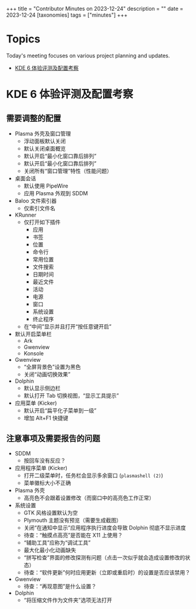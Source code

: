 +++
title = "Contributor Minutes on 2023-12-24"
description = ""
date = 2023-12-24
[taxonomies]
tags = ["minutes"]
+++

Topics
======

Today's meeting focuses on various project planning and updates.

- [KDE 6 体验评测及配置考察](#kde-6-ti-yan-ping-ce-ji-pei-zhi-kao-cha)

KDE 6 体验评测及配置考察
====

需要调整的配置
----

- Plasma 外壳及窗口管理
    - 浮动面板默认关闭
    - 默认关闭桌面概览
    - 默认开启“最小化窗口靠后排列”
    - 默认开启“最小化窗口靠后排列”
    - 关闭所有“窗口管理”特性（性能问题）
- 桌面会话
    - 默认使用 PipeWire
    - 应用 Plasma 外观到 SDDM
- Baloo 文件索引器
    - 仅索引文件名
- KRunner
    - 仅打开如下插件
        - 应用
        - 书签
        - 位置
        - 命令行
        - 常用位置
        - 文件搜索
        - 日期时间
        - 最近文件
        - 活动
        - 电源
        - 窗口
        - 系统设置
        - 终止程序
    - 在“中间”显示并且打开“按任意键开启”
- 默认开启菜单栏
    - Ark
    - Gwenview
    - Konsole
- Gwenview
    - “全屏背景色”设置为黑色
    - 关闭“动画切换效果”
- Dolphin
    - 默认显示侧边栏
    - 默认打开 Tab 切换视图，“显示工具提示”
- 应用菜单 (Kicker)
    - 默认开启“扁平化子菜单到一级”
    - 增加 Alt+F1 快捷键

注意事项及需要报告的问题
----

- SDDM
    - 按回车没有反应？
- 应用程序菜单 (Kicker)
    - 打开二级菜单时，任务栏会显示多余窗口 (`plasmashell (2)`)
    - 菜单徽标大小不正确
- Plasma 外壳
    - 高亮色不会跟着设置修改（而窗口中的高亮色工作正常）
- 系统设置
    - GTK 风格设置默认为空
    - Plymouth 主题没有预览（需要生成截图）
    - 关闭“在通知中显示”应用程序执行进度会导致 Dolphin 彻底不显示进度
    - 待查：“触摸点高亮”是否能在 X11 上使用？
    - “辅助工具”应称为“调试工具”
    - 最大化最小化动画缺失
    - “拼写检查”界面的修改探测有问题（点击一次似乎就会造成设置修改的状态）
    - 待查：“软件更新”何时应用更新（立即或重启时）的设置是否应该禁用？
- Gwenview
    - 待查：“再现意图”是什么设置？
- Dolphin
    - “将压缩文件作为文件夹”选项无法打开
